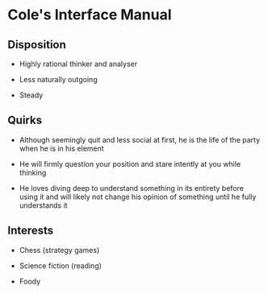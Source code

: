 # Cole's Interface Manual

## Disposition

* Highly rational thinker and analyser

* Less naturally outgoing

* Steady

## Quirks

* Although seemingly quit and less social at first, he is the life of the party when he is in his element

* He will firmly question your position and stare intently at you while thinking

* He loves diving deep to understand something in its entirety before using it and will likely not change his opinion of something until he fully understands it

## Interests

* Chess (strategy games)

* Science fiction (reading)

* Foody
